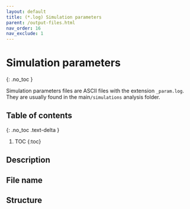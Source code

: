 ```yaml
---
layout: default
title: (*.log) Simulation parameters
parent: /output-files.html
nav_order: 16
nav_exclude: 1
---
```



# Simulation parameters
{: .no_toc }

Simulation parameters files are ASCII files with the extension `_param.log`. They are usually found in the main`/simulations` analysis folder.

## Table of contents
{: .no_toc .text-delta }

1. TOC
{:toc}

## Description

## File name

## Structure
